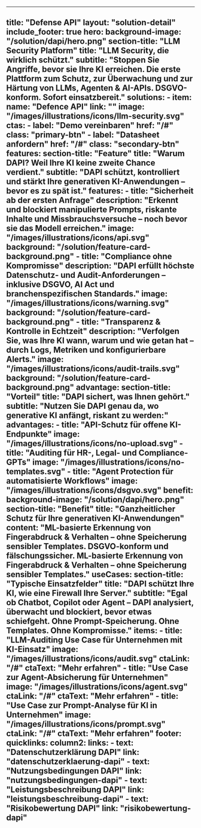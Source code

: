 
---
title: "Defense API"
layout: "solution-detail"
include_footer: true
hero:
  background-image: "/solution/dapi/hero.png"
  section-title: "LLM Security Platform"
  title: "LLM Security, die wirklich schützt."
  subtitle: "Stoppen Sie Angriffe, bevor sie Ihre KI erreichen. Die erste Plattform zum Schutz, zur Überwachung und zur Härtung von LLMs, Agenten & AI-APIs. DSGVO-konform. Sofort einsatzbereit."
  solutions:
    - item:
        name: "Defence API"
        link: ""
        image: "/images/illustrations/icons/llm-security.svg"
  ctas:
    - label: "Demo vereinbaren"
      href: "/#"
      class: "primary-btn"
    - label: "Datasheet anfordern"
      href: "/#"
      class: "secondary-btn"
features:
  section-title: "Feature"
  title: "Warum DAPI? Weil Ihre KI keine zweite Chance verdient."
  subtitle: "DAPI schützt, kontrolliert und stärkt Ihre generativen KI-Anwendungen – bevor es zu spät ist."
  features:
      - title: "Sicherheit ab der ersten Anfrage"
        description: "Erkennt und blockiert manipulierte Prompts, riskante Inhalte und Missbrauchsversuche – noch bevor sie das Modell erreichen."
        image: "/images/illustrations/icons/api.svg"
        background: "/solution/feature-card-background.png"
      - title: "Compliance ohne Kompromisse"
        description: "DAPI erfüllt höchste Datenschutz- und Audit-Anforderungen – inklusive DSGVO, AI Act und branchenspezifischen Standards."
        image: "/images/illustrations/icons/warning.svg"
        background: "/solution/feature-card-background.png"
      - title: "Transparenz & Kontrolle in Echtzeit"
        description: "Verfolgen Sie, was Ihre KI wann, warum und wie getan hat – durch Logs, Metriken und konfigurierbare Alerts."
        image: "/images/illustrations/icons/audit-trails.svg"
        background: "/solution/feature-card-background.png"
advantage:
  section-title: "Vorteil"
  title: "DAPI sichert, was Ihnen gehört."
  subtitle: "Nutzen Sie DAPI genau da, wo generative KI anfängt, riskant zu werden:"
  advantages:
      - title: "API-Schutz für offene KI-Endpunkte"
        image: "/images/illustrations/icons/no-upload.svg"
      - title: "Auditing für HR-, Legal- und Compliance-GPTs"
        image: "/images/illustrations/icons/no-templates.svg"
      - title: "Agent Protection für automatisierte Workflows"
        image: "/images/illustrations/icons/dsgvo.svg"
benefit:
  background-image: "/solution/dapi/hero.png"
  section-title: "Benefit"
  title: "Ganzheitlicher Schutz für Ihre generativen KI-Anwendungen"
  content: "ML-basierte Erkennung von Fingerabdruck & Verhalten – ohne Speicherung sensibler Templates. DSGVO-konform und fälschungssicher. ML-basierte Erkennung von Fingerabdruck & Verhalten – ohne Speicherung sensibler Templates."
useCases:
  section-title: "Typische Einsatzfelder"
  title: "DAPI schützt Ihre KI, wie eine Firewall Ihre Server."
  subtitle: "Egal ob Chatbot, Copilot oder Agent – DAPI analysiert, überwacht und blockiert, bevor etwas schiefgeht. Ohne Prompt-Speicherung. Ohne Templates. Ohne Kompromisse."
  items:
    - title: "LLM-Auditing Use Case für Unternehmen mit KI-Einsatz"
      image: "/images/illustrations/icons/audit.svg"
      ctaLink: "/#"
      ctaText: "Mehr erfahren"
    - title: "Use Case zur Agent-Absicherung für Unternehmen"
      image: "/images/illustrations/icons/agent.svg"
      ctaLink: "/#"
      ctaText: "Mehr erfahren"
    - title: "Use Case zur Prompt-Analyse für KI in Unternehmen"
      image: "/images/illustrations/icons/prompt.svg"
      ctaLink: "/#"
      ctaText: "Mehr erfahren"
footer:
  quicklinks:
    column2:
      links:
      - text: "Datenschutzerklärung DAPI"
        link: "datenschutzerklaerung-dapi"
      - text: "Nutzungsbedingungen DAPI" 
        link: "nutzungsbedingungen-dapi" 
      - text: "Leistungsbeschreibung DAPI" 
        link: "leistungsbeschreibung-dapi"
      - text: "Risikobewertung DAPI" 
        link: "risikobewertung-dapi"
---